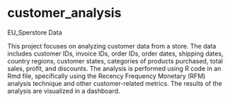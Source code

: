 # customer_analysis
EU_Sperstore Data

This project focuses on analyzing customer data from a store. The data includes customer IDs, invoice IDs, order IDs, order dates, shipping dates, country regions, customer states, categories of products purchased, total sales, profit, and discounts. The analysis is performed using R code in an Rmd file, specifically using the Recency Frequency Monetary (RFM) analysis technique and other customer-related metrics. The results of the analysis are visualized in a dashboard.
